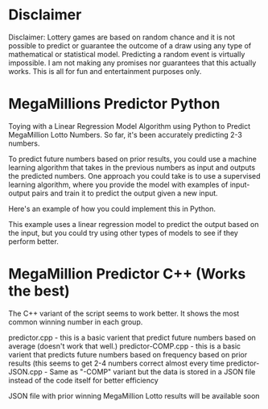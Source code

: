 # Disclaimer
Disclaimer: Lottery games are based on random chance and it is not possible to predict or guarantee the outcome of a draw using any type of mathematical or statistical model. Predicting a random event is virtually impossible. I am not making any promises nor guarantees that this actually works. This is all for fun and entertainment purposes only. 

# MegaMillions Predictor Python
Toying with a Linear Regression Model Algorithm using Python to Predict MegaMillion Lotto Numbers. So far, it's been accurately predicting 2-3 numbers.

To predict future numbers based on prior results, you could use a machine learning algorithm that takes in the previous numbers as input and outputs the predicted numbers. One approach you could take is to use a supervised learning algorithm, where you provide the model with examples of input-output pairs and train it to predict the output given a new input.

Here's an example of how you could implement this in Python.

This example uses a linear regression model to predict the output based on the input, but you could try using other types of models to see if they perform better.

# MegaMillion Predictor C++ (Works the best)

The C++ variant of the script seems to work better. It shows the most common winning number in each group. 

predictor.cpp - this is a basic varient that predict future numbers based on average (doesn't work that well.)
predictor-COMP.cpp - this is a basic varient that predicts future numbers based on frequency based on prior results (this seems to get 2-4 numbers correct almost every time
predictor-JSON.cpp - Same as "-COMP" variant but the data is stored in a JSON file instead of the code itself for better efficiency

JSON file with prior winning MegaMillion Lotto results will be available soon
